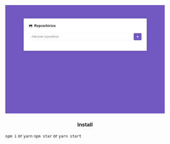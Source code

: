 ![](demo.gif)

<h3 align="center">
  Install
</h3>

```npm i``` or ```yarn```
```npm star``` or ```yarn start```
